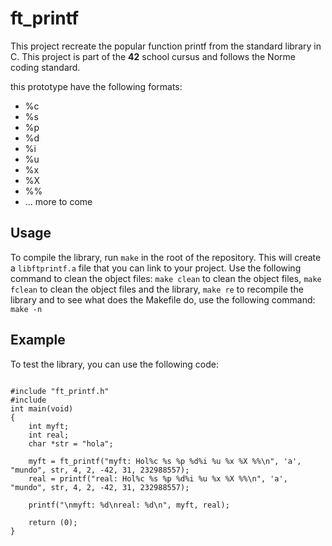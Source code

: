 # ft_printf
This project recreate the popular function printf from the standard library in C.
This project is part of the **42** school cursus and follows the Norme coding standard.

this prototype have the following formats:
- %c
- %s
- %p
- %d
- %i
- %u
- %x
- %X
- %%
- ... more to come

## Usage

To compile the library, run `make` in the root of the repository. This will create a `libftprintf.a` file that you can link to your project.
Use the following command to clean the object files:
`make clean` to clean the object files, `make fclean` to clean the object files and the library, `make re` to recompile the library and to see what does the Makefile do, use the following command: `make -n`

## Example
To test the library, you can use the following code:
<pre><code>
#include "ft_printf.h"
#include <stdio.h>
int main(void)
{
    int myft;
    int real;
    char *str = "hola";
    
    myft = ft_printf("myft: Hol%c %s %p %d%i %u %x %X %%\n", 'a', "mundo", str, 4, 2, -42, 31, 232988557);
    real = printf("real: Hol%c %s %p %d%i %u %x %X %%\n", 'a', "mundo", str, 4, 2, -42, 31, 232988557);

    printf("\nmyft: %d\nreal: %d\n", myft, real);

    return (0);
}
</code></pre>